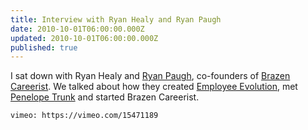 ```yaml
---
title: Interview with Ryan Healy and Ryan Paugh
date: 2010-10-01T06:00:00.000Z
updated: 2010-10-01T06:00:00.000Z
published: true
---
```


I sat down with Ryan Healy and [Ryan Paugh](http://ryanpaugh.com/), co-founders of [Brazen Careerist](http://www.brazencareerist.com/). We talked about how they created [Employee Evolution](https://web.archive.org/web/20121014065558/http://www.employeeevolution.com/), met [Penelope Trunk](http://blog.penelopetrunk.com/) and started Brazen Careerist.

`vimeo: https://vimeo.com/15471189`

